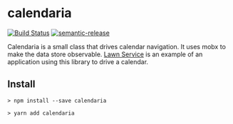# calendaria

[![Build Status](https://travis-ci.org/kofno/calendaria.svg?branch=master)](https://travis-ci.org/kofno/calendaria)
[![semantic-release](https://img.shields.io/badge/%20%20%F0%9F%93%A6%F0%9F%9A%80-semantic--release-e10079.svg?style=plastic)](https://github.com/semantic-release/semantic-release)

Calendaria is a small class that drives calendar navigation. It uses mobx
to make the data store observable. [Lawn Service](https://github.com/kofno/lawn-service)
is an example of an application using this library to drive a calendar.

## Install

    > npm install --save calendaria

    > yarn add calendaria
